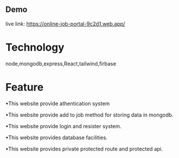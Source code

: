 

## Demo

live link: https://online-job-portal-9c2d1.web.app/

# Technology
node,mongodb,express,React,tailwind,firbase

# Feature
•This website provide athentication system


•This website provide add to job method for storing data in mongodb.


•This website provide login and resister system.


•This website provides database facilities.



•This website provides private protected route and protected api.
